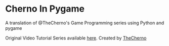 # Cherno In Pygame
A translation of @TheCherno's Game Programming series using Python and pygame

Original Video Tutorial Series available [here](https://www.youtube.com/playlist?list=PLlrATfBNZ98eOOCk2fOFg7Qg5yoQfFAdf). Created by [TheCherno](https://www.youtube.com/channel/UCQ-W1KE9EYfdxhL6S4twUNw)
